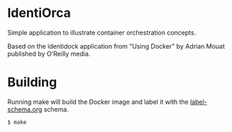 IdentiOrca
==========

Simple application to illustrate container orchestration concepts.

Based on the identidock application from "Using Docker" by Adrian Mouat published by O'Reilly media.

# Building

Running make will build the Docker image and label it with the [label-schema.org](http://label-schema.org) schema.

```
$ make
```
